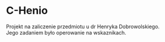 # C-Henio
Projekt na zaliczenie przedmiotu u dr Henryka Dobrowolskiego.  
Jego zadaniem było operowanie na wskaznikach.  
